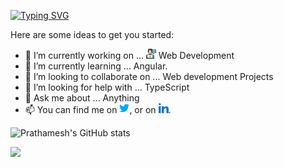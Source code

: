 <!-- ### Hi there 👋 -->
[![Typing SVG](https://readme-typing-svg.herokuapp.com?color=F7F7F7&center=true&vCenter=true&lines=Hi+there!;My+name+is+Prathamesh;I+am+Front-End+Developer+from+India)](https://git.io/typing-svg)

Here are some ideas to get you started:

- 🔭 I’m currently working on ... ![Web Devlopment][2.1] Web Development
- 🌱 I’m currently learning ... Angular.
- 👯 I’m looking to collaborate on ... Web development Projects
- 🤔 I’m looking for help with ... TypeScript
- 💬 Ask me about ... Anything
- 📫 You can find me on [![Twitter][1.2]][1], or on [![LinkedIn][2.2]][2].
<!-- Actual text -->
![Prathamesh's GitHub stats](https://github-readme-stats.vercel.app/api?username=imInde09&count_private=true)

<!-- [![Top Langs](https://github-readme-stats.vercel.app/api/top-langs/?username=imInde09&langs_count=8&count_private=true)](https://github.com/anuraghazra/github-readme-stats) -->
![](https://komarev.com/ghpvc/?username=imInde09&color=blue)


<!-- Icons -->

[1.2]:https://github.com/imInde09/imInde09/blob/main/twitter%20(2).png
[2.2]:https://github.com/imInde09/imInde09/blob/main/linkedin.png
[2.1]:https://github.com/imInde09/imInde09/blob/main/web-development.png

<!-- Links to your social media accounts -->

[1]: https://twitter.com/prathamesho
[2]: https://www.linkedin.com/in/prathameshinde/
 

